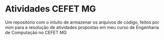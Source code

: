 # Atividades CEFET MG

Um repositório com o intuito de armazenar os arquivos de código, feitos por mim
para a resolução de atividades propostas em meu curso de Engenharia de Computação no CEFET MG
